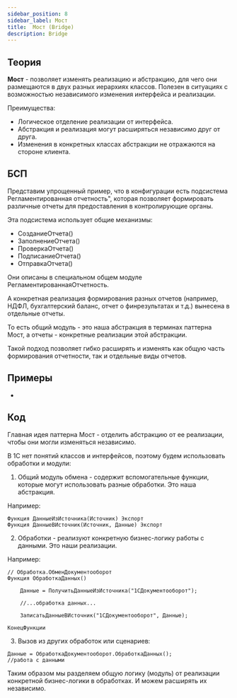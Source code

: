 ```yaml
---
sidebar_position: 8
sidebar_label: Мост
title:  Мост (Bridge)
description: Bridge
---
```

## Теория
**Мост** - позволяет изменять реализацию и абстракцию, для чего они размещаются в двух разных иерархиях классов. Полезен в ситуациях с возможностью независимого изменения интерфейса и реализации.

Преимущества:
- Логическое отделение реализации от интерфейса.
- Абстракция и реализация могут расширяться независимо друг от друга.
- Изменения в конкретных классах абстракции не отражаются на стороне клиента.

## БСП
Представим упрощенный пример, что в конфигурации есть подсистема Регламентированная отчетность", которая позволяет формировать различные отчеты для предоставления в контролирующие органы.

Эта подсистема использует общие механизмы:

- СозданиеОтчета()
- ЗаполнениеОтчета()
- ПроверкаОтчета()
- ПодписаниеОтчета()
- ОтправкаОтчета()

Они описаны в специальном общем модуле РегламентированнаяОтчетность.

А конкретная реализация формирования разных отчетов (например, НДФЛ, бухгалтерский баланс, отчет о финрезультатах и т.д.) вынесена в отдельные отчеты.

То есть общий модуль - это наша абстракция в терминах паттерна Мост, а отчеты - конкретные реализации этой абстракции.

Такой подход позволяет гибко расширять и изменять как общую часть формирования отчетности, так и отдельные виды отчетов.

## Примеры
- 

## Код
Главная идея паттерна Мост - отделить абстракцию от ее реализации, чтобы они могли изменяться независимо.

В 1С нет понятий классов и интерфейсов, поэтому будем использовать обработки и модули:

1. Общий модуль обмена - содержит вспомогательные функции, которые могут использовать разные обработки. Это наша абстракция.

Например:
```
Функция ДанныеИзИсточника(Источник) Экспорт
Функция ДанныеВИсточник(Источник, Данные) Экспорт
```
2. Обработки - реализуют конкретную бизнес-логику работы с данными. Это наши реализации.

Например:
```
// Обработка.ОбменДокументооборот
Функция ОбработкаДанных()

    Данные = ПолучитьДанныеИзИсточника("1СДокументооборот");

    //...обработка данных...

    ЗаписатьДанныеВИсточник("1СДокументооборот", Данные); 

КонецФункции
```
3. Вызов из других обработок или сценариев:
```
Данные = ОбработкаДокументооборот.ОбработкаДанных();
//работа с данными
```
Таким образом мы разделяем общую логику (модуль) от реализации конкретной бизнес-логики в обработках. И можем расширять их независимо.
